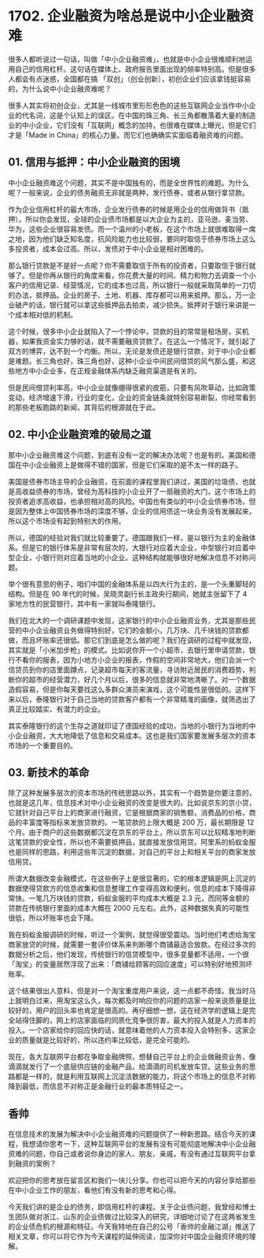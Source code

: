 # 1702. 企业融资为啥总是说中小企业融资难

很多人都听说过一句话，叫做「中小企业融资难」，也就是中小企业很难顺利地运用自己的信用杠杆。这句话在媒体上、政府报告里面出现的频率特别高。但是很多人都会有点迷惑，全国都在搞 「双创」（创业创新），初创企业们应该拿钱挺容易的，为什么说中小企业融资难呢？

很多人其实将初创企业，尤其是一线城市里形形色色的这些互联网企业当作中小企业的代名词，这是个认知上的误区。在中国的珠三角、长三角都散落着大量的制造业的中小企业，它们没有「互联网」概念的加持，也很难在媒体上曝光，但是它们才是「Made in China」的核心力量。而它们也确确实实面临着融资难的问题。

## 01. 信用与抵押：中小企业融资的困境

中小企业融资难这个问题，其实不是中国独有的，而是全世界性的难题。为什么呢？一般来说，企业的债务融资无非就是两种，发行债券，或者从银行拿贷款。

作为企业信用杠杆的最大市场，企业发行债券的时候是用企业的信用做背书（抵押）。所以你会发现，全球的企业债市场都是以大企业为主的，亚马逊、麦当劳、华为，这些企业很容易发债。而一个温州的小老板，在这个市场上就很难取得一席之地，因为他们缺乏知名度，抗风险能力也比较弱，要同时取信于债券市场上这么多投资者，成本会过高。所以，发债对于中小企业是相对困难的。

那么银行贷款是不是好一点呢？你不需要取信于所有的投资者，只要取信于银行就够了。但是你再从银行的角度来看，你花费大量的时间、精力和物力去调查一个小客户的信用记录、经营情况，它的成本也过高，所以银行一般就采取简单的一刀切的办法，抵押品。企业的房子、土地、机器、库存都可以用来抵押。那么，万一企业破产的话，银行就可以拿这些抵押品去拍卖，减少损失。抵押对于银行来讲是一个成本相对低的机制。

这个时候，很多中小企业就陷入了一个悖论中，贷款的目的常常是租场房，买机器，如果我资金实力够的话，就不需要融资贷款了。在这么一个情况下，就引起了双方的博弈，达不到一个均衡。所以，无论是发债还是银行贷款，对于中小企业都是难题。长三角也好，珠三角也好，这种小企业中间民间借贷的风气那么盛，和这些地方中小企业多，在正规金融体系内缺乏融资渠道是有关的。

但是民间借贷利率高，中小企业就像绷得很紧的皮筋，只要有风吹草动，比如政策变动，经济增速下滑，行业的变化，企业的资金链条就特别容易断裂，你经常看到的那些老板跑路的新闻，其背后的根源就在于此。

## 02. 中小企业融资难的破局之道

那中小企业融资难这个问题，到底有没有一定的解决办法呢？也是有的。美国和德国在中小企业融资上是做得不错的国家，但是它们采取的是不太一样的路子。

美国是债券市场主导的企业融资，在前面的课程里我们讲过，美国的垃圾债，也就是高收益债券的市场，曾经为高科技的小企业开了一扇融资的大门，这个市场上的投资者追求高收益，也承担相对高的风险。中国也有类似的中小企业债券市场，但是因为整体上中国债券市场的深度不够，企业的信用债这一块业务没有发展起来，所以这个市场没有起到特别大的作用。

所以，德国的经验对我们就比较重要了。德国跟我们一样，是以银行为主的金融体系。但是它的银行体系是非常有层次的，大银行对应着大企业，中型银行对应着中型企业，小银行则对应着当地的小企业。这种结构就能够很好地解决信息不对称问题。

举个很有意思的例子，咱们中国的金融体系是以四大行为主的，是一个头重脚轻的结构。但是在 90 年代的时候，吴晓灵副行长主政央行期间，她就主张留下了 4 家地方性的民营银行，其中有一家就叫泰隆银行。

我们在北大的一个调研课题中发现，这家银行的中小企业融资业务，尤其是那些民营的中小企业融资业务做得特别好，它们的金额小，几万块、几千块钱的贷款都做，而且坏账率还很低。那它们到底是怎么做的呢？我们在调研的过程中就发现，其实就是「小米加步枪」的模式。比如说你开一个小超市，去银行里申请贷款，银行不看你的报表，因为小地方小企业的报表，作假的空间非常地大，他们会派一个信贷员到你的店里面蹲点，记录超市每天的客流量，寻访附近居民的消费趋势，判断你的超市的经营潜力，好几个月以后，很多的信息就非常地清晰了。对一个数据造假容易，但是你每天要找这么多群众演员来演戏，这个可能性是很低的。这样下来以后，泰隆银行对于自己当地的贷款客户都有一个非常精准的画像，就筛选出了真正比较踏实、有潜力的企业。

其实泰隆银行的这个生存之道就印证了德国经验的成功，当地的小银行为当地的中小企业融资，大大地降低了信息和交易成本。这也是我们国家要发展多层次的资本市场的一个重要目的。

## 03. 新技术的革命

除了这种发展多层次的资本市场的传统思路以外，其实有一个趋势是你要注意的，也就是这几年，信息技术对中小企业融资的改变是很大的。比如说京东的京小贷，它就针对自己平台上的商家进行融资，它是根据商家的销售额，消费品的价格，商品的丰富度等指标来发放贷款的。一笔贷款的上限大概是 200 万，最长期限是 12 个月。由于商户的这些数据都沉淀在京东的平台上，所以京东可以比较精准地判断这笔贷款的安全性，所以也不需要抵押品，就直接发放信用贷。阿里系的蚂蚁金服也是同样的思路，利用这些年沉淀的数据，对自己的平台上和相关平台的商家发放信用贷。

所谓大数据改变金融模式，在这些例子上是很显著的，它的根本逻辑是网上沉淀的数据使得贷款方的信息收集和信息整理工作变得高效和便利，信息的成本下降得非常快。一笔几万块钱的贷款，蚂蚁金服的平均成本大概是 2.3 元，而同等金额的贷款在传统银行里面的成本大概在 2000 元左右。此外，这种数据失真的可能性很低，所以坏账率也会下降。

我在蚂蚁金服调研的时候，听过一个案例，就觉得很受震动。当时他们考虑给淘宝商家放贷的时候，就需要一套评价体系来判断哪个商铺最适合放款。在经过多次的数据分析之后，他们发现，传统银行的信贷模型中，很多变量都不适用，一个很「淘宝」的变量居然浮现了出来：「商铺给顾客的回应速度」可以特别好地预测坏账率。

这个结果很出人意料，但是对一个淘宝重度用户来说，这一点都不奇怪。我当时马上就明白过来，用淘宝这么久，每次都及时响应你的问题的店家一般来说质量是比较好的，用户的回头率也肯定是很高的。再仔细想一想，这在经济学的逻辑上是完全站得住脚的，网上的店家面临的同质化竞争很厉害，最大的投入就是人力资本的投入。一个店家给你的回应快的话，就意味着他的人力资本投入会特别多，这家企业的质量就是比较好的，所以违约率比较低，是完全可能的。

现在，各大互联网平台都在争取金融牌照，想替自己平台上的企业做融资业务，像滴滴就发行了一个底层供应链的金融产品，给滴滴的司机发放车贷。这些业务的思路都是一样的，就是利用互联网上沉淀活数据的能力，将这个市场上的信息不对称降到最低，而信息不对称正是金融行业的最本质特征之一。

## 香帅

在信息技术的发展为解决中小企业融资难的问题提供了一种新思路。结合今天的课程，我想请你思考一下，这种互联网平台的发展有没有可能彻底地解决中小企业融资难的问题，你自己或者说你身边的家人、朋友、亲戚，有没有通过互联网平台拿到融资的案例？

欢迎把你的思考放在留言区和我们一块儿分享。你也可以把今天的内容分享给那些在中小企业工作的朋友，看他们有没有新的思考和心得。

今天我们讲的是企业的债务，即信用杠杆的课程。关于企业债问题，我曾经和博士生团队做对浙江、山东的企业债做过比较深入的研究，详细地讨论了在这两省发生的企业债危机的根源和特征。今天我特地在自己的公号「香帅的金融江湖」推送了相关文章，你可以将它作为今天课程的延伸阅读，加深你对中国企业融资环境的理解。